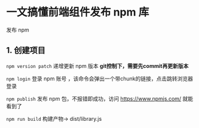 # 一文搞懂前端组件发布 npm 库
发布 npm
## 1. 创建项目
`npm version patch` 递增更新 npm 版本 **git控制下，需要先commit再更新版本**

`npm login` 登录 npm 账号 ，该命令会弹出一个带chunk的链接，点击跳转浏览器登录

`npm publish` 发布 npm 包，不报错即成功，访问 https://www.npmjs.com/ 就能看到了
 
`npm run build` 构建产物-> dist/library.js